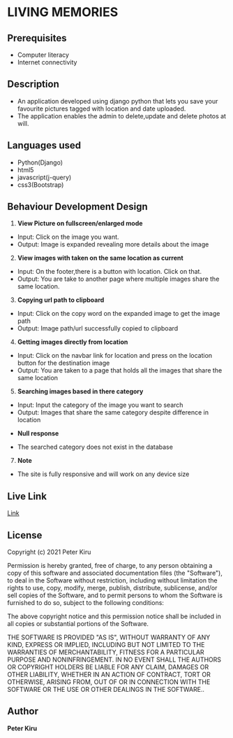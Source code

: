 # LIVING MEMORIES


## Prerequisites
* Computer literacy
* Internet connectivity


## Description
* An application developed using django python that lets you save your favourite pictures tagged with location and date uploaded.
* The application enables the admin to delete,update and delete photos at will.

## Languages used
* Python(Django)
* html5
* javascript(j-query)
* css3(Bootstrap)


## Behaviour Development Design
1. **View Picture on fullscreen/enlarged mode**
* Input: Click on the image you want.
* Output: Image is expanded revealing more details about the image

2. **View images with taken on the same location as current**
* Input: On the footer,there is a button with location. Click on that.
* Output: You are take to another page where multiple images share the same location.

3. **Copying url path to clipboard**
* Input: Click on the copy word on the expanded image to get the image path
* Output: Image path/url successfully copied to clipboard

4. **Getting images directly from location**
* Input: Click on the navbar link for location and press on the location button for the destination image
* Output: You are taken to a page that holds all the images that share the same location

5. **Searching images based in there category**
* Input: Input the category of the image you want to search
* Output: Images that share the same category despite difference in location
+ **Null response**
* The searched category does not exist in the database

7. **Note**
+ The site is fully responsive and will work on any device size

## Live Link
[Link]()


## License
Copyright (c) 2021 Peter Kiru

Permission is hereby granted, free of charge, to any person obtaining
a copy of this software and associated documentation files (the
"Software"), to deal in the Software without restriction, including
without limitation the rights to use, copy, modify, merge, publish,
distribute, sublicense, and/or sell copies of the Software, and to
permit persons to whom the Software is furnished to do so, subject to
the following conditions:

The above copyright notice and this permission notice shall be
included in all copies or substantial portions of the Software.

THE SOFTWARE IS PROVIDED "AS IS", WITHOUT WARRANTY OF ANY KIND,
EXPRESS OR IMPLIED, INCLUDING BUT NOT LIMITED TO THE WARRANTIES OF
MERCHANTABILITY, FITNESS FOR A PARTICULAR PURPOSE AND
NONINFRINGEMENT. IN NO EVENT SHALL THE AUTHORS OR COPYRIGHT HOLDERS BE
LIABLE FOR ANY CLAIM, DAMAGES OR OTHER LIABILITY, WHETHER IN AN ACTION
OF CONTRACT, TORT OR OTHERWISE, ARISING FROM, OUT OF OR IN CONNECTION
WITH THE SOFTWARE OR THE USE OR OTHER DEALINGS IN THE SOFTWARE..

## Author
**Peter Kiru**
